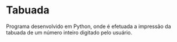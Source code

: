 # Tabuada

Programa desenvolvido em Python, onde é efetuada a impressão da tabuada de um número inteiro digitado pelo usuário.
